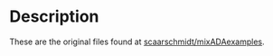 # Description

These are the original files found at [scaarschmidt/mixADAexamples](https://github.com/schaarschmidt/mixADAexamples).
